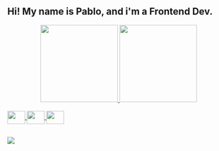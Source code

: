 ## Hi! My name is Pablo, and i'm a Frontend Dev.
<div align="center">
  <a href="https://github.com/PabloLucasMarinho">
  <img height="175em" src="https://github-readme-stats.vercel.app/api?username=PabloLucasMarinho&show_icons=true&theme=jolly&include_all_commits=true&count_private=true"/>
  <img height="175em" src="https://github-readme-stats.vercel.app/api/top-langs/?username=PabloLucasMarinho&layout=compact&langs_count=7&theme=jolly"/>
</div>
<div style="display: inline_block"><br>
  <img align="center" height="30" width="40" src="https://cdn.jsdelivr.net/gh/devicons/devicon@latest/icons/csharp/csharp-original.svg" />
  <img align="center" height="30" width="40" src="https://cdn.jsdelivr.net/gh/devicons/devicon@latest/icons/dotnetcore/dotnetcore-original.svg" />
  <img align="center" height="30" width="40" src="https://cdn.jsdelivr.net/gh/devicons/devicon@latest/icons/angular/angular-original.svg" />
</div>

##

<div>
  <a href="https://www.linkedin.com/in/PabloLucasMarinho/" target="_blank"><img src="https://img.shields.io/badge/-LinkedIn-%230077B5?style=for-the-badge&logo=linkedin&logoColor=white" target="_blank"></a>
</div>
